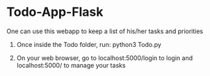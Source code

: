 # Todo-App-Flask
One can use this webapp to keep a list of his/her tasks and priorities

1) Once inside the Todo folder, run:
   python3 Todo.py
    
2) On your web browser, go to localhost:5000/login to login and localhost:5000/ to manage your tasks

